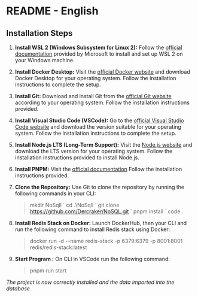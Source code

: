 # README - English
## Installation Steps

1. **Install WSL 2 (Windows Subsystem for Linux 2):** Follow the [official documentation](https://docs.microsoft.com/en-us/windows/wsl/install-win10) provided by Microsoft to install and set up WSL 2 on your Windows machine.

2. **Install Docker Desktop:** Visit the [official Docker website](https://www.docker.com/products/docker-desktop) and download Docker Desktop for your operating system. Follow the installation instructions to complete the setup.

3. **Install Git:** Download and install Git from the [official Git website](https://git-scm.com/downloads) according to your operating system. Follow the installation instructions provided.

4. **Install Visual Studio Code (VSCode):** Go to the [official Visual Studio Code website](https://code.visualstudio.com/) and download the version suitable for your operating system. Follow the installation instructions to complete the setup.

5. **Install Node.js LTS (Long-Term Support):** Visit the [Node.js website](https://nodejs.org/) and download the LTS version for your operating system. Follow the installation instructions provided to install Node.js.

6. **Install PNPM:** Visit the [official documentation](https://pnpm.io/fr/installation#using-a-standalone-script) Follow the installation instructions provided.


7. **Clone the Repository:** Use Git to clone the repository by running the following commands in your CLI:
    > mkdir NoSqll \`
    > cd .\NoSqll \`
    > git clone https://github.com/Dercraker/NoSQL.git \`
    > pnpm install \`
    > code .

8. **Install Redis Stack on Docker:** Launch DockerHub, then your CLI and run the following command to install Redis stack using Docker:
    > docker run -d --name redis-stack -p 6379:6379 -p 8001:8001 redis/redis-stack:latest

9. **Start Program :** On CLI in VSCode run the following command:
    > pnpm run start

*The project is now correctly installed and the data imported into the database*
